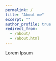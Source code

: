 ```yaml
---
permalink: /
title: "About me"
excerpt: ""
author_profile: true
redirect_from: 
  - /about/
  - /about.html
---
```


Lorem Ipsum
